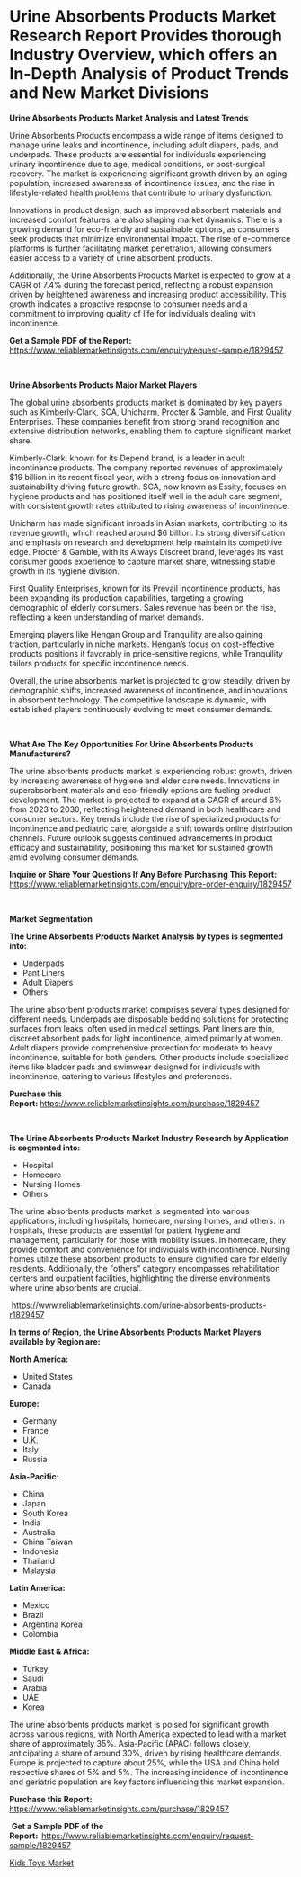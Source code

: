 <p><h1>Urine Absorbents Products Market Research Report Provides thorough Industry Overview, which offers an In-Depth Analysis of Product Trends and New Market Divisions</h1></p><p><strong>Urine Absorbents Products Market Analysis and Latest Trends</strong></p>
<p><p>Urine Absorbents Products encompass a wide range of items designed to manage urine leaks and incontinence, including adult diapers, pads, and underpads. These products are essential for individuals experiencing urinary incontinence due to age, medical conditions, or post-surgical recovery. The market is experiencing significant growth driven by an aging population, increased awareness of incontinence issues, and the rise in lifestyle-related health problems that contribute to urinary dysfunction.</p><p>Innovations in product design, such as improved absorbent materials and increased comfort features, are also shaping market dynamics. There is a growing demand for eco-friendly and sustainable options, as consumers seek products that minimize environmental impact. The rise of e-commerce platforms is further facilitating market penetration, allowing consumers easier access to a variety of urine absorbent products.</p><p>Additionally, the Urine Absorbents Products Market is expected to grow at a CAGR of 7.4% during the forecast period, reflecting a robust expansion driven by heightened awareness and increasing product accessibility. This growth indicates a proactive response to consumer needs and a commitment to improving quality of life for individuals dealing with incontinence.</p></p>
<p><strong>Get a Sample PDF of the Report:&nbsp;</strong> <a href="https://www.reliablemarketinsights.com/enquiry/request-sample/1829457?utm_campaign=3320&utm_medium=2&utm_source=Github&utm_content=ia&utm_term=05042025&utm_id=urine-absorbents-products">https://www.reliablemarketinsights.com/enquiry/request-sample/1829457</a></p>
<p>&nbsp;</p>
<p><strong>Urine Absorbents Products Major Market Players</strong></p>
<p><p>The global urine absorbents products market is dominated by key players such as Kimberly-Clark, SCA, Unicharm, Procter & Gamble, and First Quality Enterprises. These companies benefit from strong brand recognition and extensive distribution networks, enabling them to capture significant market share.</p><p>Kimberly-Clark, known for its Depend brand, is a leader in adult incontinence products. The company reported revenues of approximately $19 billion in its recent fiscal year, with a strong focus on innovation and sustainability driving future growth. SCA, now known as Essity, focuses on hygiene products and has positioned itself well in the adult care segment, with consistent growth rates attributed to rising awareness of incontinence.</p><p>Unicharm has made significant inroads in Asian markets, contributing to its revenue growth, which reached around $6 billion. Its strong diversification and emphasis on research and development help maintain its competitive edge. Procter & Gamble, with its Always Discreet brand, leverages its vast consumer goods experience to capture market share, witnessing stable growth in its hygiene division.</p><p>First Quality Enterprises, known for its Prevail incontinence products, has been expanding its production capabilities, targeting a growing demographic of elderly consumers. Sales revenue has been on the rise, reflecting a keen understanding of market demands.</p><p>Emerging players like Hengan Group and Tranquility are also gaining traction, particularly in niche markets. Hengan’s focus on cost-effective products positions it favorably in price-sensitive regions, while Tranquility tailors products for specific incontinence needs.</p><p>Overall, the urine absorbents market is projected to grow steadily, driven by demographic shifts, increased awareness of incontinence, and innovations in absorbent technology. The competitive landscape is dynamic, with established players continuously evolving to meet consumer demands.</p></p>
<p>&nbsp;</p>
<p><strong>What Are The Key Opportunities For Urine Absorbents Products Manufacturers?</strong></p>
<p><p>The urine absorbents products market is experiencing robust growth, driven by increasing awareness of hygiene and elder care needs. Innovations in superabsorbent materials and eco-friendly options are fueling product development. The market is projected to expand at a CAGR of around 6% from 2023 to 2030, reflecting heightened demand in both healthcare and consumer sectors. Key trends include the rise of specialized products for incontinence and pediatric care, alongside a shift towards online distribution channels. Future outlook suggests continued advancements in product efficacy and sustainability, positioning this market for sustained growth amid evolving consumer demands.</p></p>
<p><strong>Inquire or Share Your Questions If Any Before Purchasing This Report:</strong> <a href="https://www.reliablemarketinsights.com/enquiry/pre-order-enquiry/1829457?utm_campaign=3320&utm_medium=2&utm_source=Github&utm_content=ia&utm_term=05042025&utm_id=urine-absorbents-products">https://www.reliablemarketinsights.com/enquiry/pre-order-enquiry/1829457</a></p>
<p>&nbsp;</p>
<p><strong>Market Segmentation</strong></p>
<p><strong>The Urine Absorbents Products Market Analysis by types is segmented into:</strong></p>
<p><ul><li>Underpads</li><li>Pant Liners</li><li>Adult Diapers</li><li>Others</li></ul></p>
<p><p>The urine absorbent products market comprises several types designed for different needs. Underpads are disposable bedding solutions for protecting surfaces from leaks, often used in medical settings. Pant liners are thin, discreet absorbent pads for light incontinence, aimed primarily at women. Adult diapers provide comprehensive protection for moderate to heavy incontinence, suitable for both genders. Other products include specialized items like bladder pads and swimwear designed for individuals with incontinence, catering to various lifestyles and preferences.</p></p>
<p><strong>Purchase this Report:&nbsp;</strong><a href="https://www.reliablemarketinsights.com/purchase/1829457?utm_campaign=3320&utm_medium=2&utm_source=Github&utm_content=ia&utm_term=05042025&utm_id=urine-absorbents-products">https://www.reliablemarketinsights.com/purchase/1829457</a></p>
<p>&nbsp;</p>
<p><strong>The Urine Absorbents Products Market Industry Research by Application is segmented into:</strong></p>
<p><ul><li>Hospital</li><li>Homecare</li><li>Nursing Homes</li><li>Others</li></ul></p>
<p><p>The urine absorbents products market is segmented into various applications, including hospitals, homecare, nursing homes, and others. In hospitals, these products are essential for patient hygiene and management, particularly for those with mobility issues. In homecare, they provide comfort and convenience for individuals with incontinence. Nursing homes utilize these absorbent products to ensure dignified care for elderly residents. Additionally, the "others" category encompasses rehabilitation centers and outpatient facilities, highlighting the diverse environments where urine absorbents are crucial.</p></p>
<p><a href="https://www.reliablemarketinsights.com/urine-absorbents-products-r1829457?utm_campaign=3320&utm_medium=2&utm_source=Github&utm_content=ia&utm_term=05042025&utm_id=urine-absorbents-products">&nbsp;https://www.reliablemarketinsights.com/urine-absorbents-products-r1829457</a></p>
<p><strong>In terms of Region, the Urine Absorbents Products Market Players available by Region are:</strong></p>
<p>
    <p> <strong> North America: </strong>
        <ul>
            <li>United States</li>
            <li>Canada</li>
        </ul>
        </p> 
    <p> <strong> Europe: </strong>
        <ul>
            <li>Germany</li>
            <li>France</li>
            <li>U.K.</li>
            <li>Italy</li>
            <li>Russia</li>
        </ul>
        </p> 
    <p> <strong> Asia-Pacific: </strong>
        <ul>
            <li>China</li>
            <li>Japan</li>
            <li>South Korea</li>
            <li>India</li>
            <li>Australia</li>
            <li>China Taiwan</li>
            <li>Indonesia</li>
            <li>Thailand</li>
            <li>Malaysia</li>
        </ul>
        </p> 
    <p> <strong> Latin America: </strong>
        <ul>
            <li>Mexico</li>
            <li>Brazil</li>
            <li>Argentina Korea</li>
            <li>Colombia</li>
        </ul>
        </p> 
    <p> <strong> Middle East & Africa: </strong>
        <ul>
            <li>Turkey</li>
            <li>Saudi</li>
            <li>Arabia</li>
            <li>UAE</li>
            <li>Korea</li>
        </ul>
    </p>
    </p>
<p><p>The urine absorbents products market is poised for significant growth across various regions, with North America expected to lead with a market share of approximately 35%. Asia-Pacific (APAC) follows closely, anticipating a share of around 30%, driven by rising healthcare demands. Europe is projected to capture about 25%, while the USA and China hold respective shares of 5% and 5%. The increasing incidence of incontinence and geriatric population are key factors influencing this market expansion.</p></p>
<p><strong>Purchase this Report: </strong><a href="https://www.reliablemarketinsights.com/purchase/1829457?utm_campaign=3320&utm_medium=2&utm_source=Github&utm_content=ia&utm_term=05042025&utm_id=urine-absorbents-products">https://www.reliablemarketinsights.com/purchase/1829457</a></p>
<p>&nbsp;<strong>Get a Sample PDF of the Report:&nbsp;&nbsp;</strong><a href="https://www.reliablemarketinsights.com/enquiry/request-sample/1829457?utm_campaign=3320&utm_medium=2&utm_source=Github&utm_content=ia&utm_term=05042025&utm_id=urine-absorbents-products">https://www.reliablemarketinsights.com/enquiry/request-sample/1829457</a></p>
<p><strong></strong></p>
<p><p><a href="https://github.com/gunbybeahmg1/Market-Research-Report-List-1/blob/main/kids-toys-market.md?utm_campaign=3320&utm_medium=2&utm_source=Github&utm_content=ia&utm_term=05042025&utm_id=urine-absorbents-products">Kids Toys Market</a></p></p>